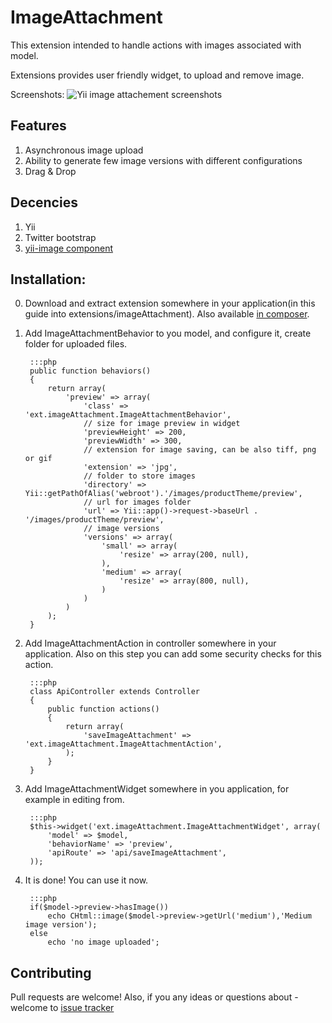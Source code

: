 # ImageAttachment

This extension intended to handle actions with images associated with model.

Extensions provides user friendly widget, to upload and remove image.

Screenshots:
![Yii image attachement screenshots](http://zxbodya.cc.ua/scrup/4l/wicvwwi7c4cgw.png)

## Features

1. Asynchronous image upload
2. Ability to generate few image versions with different configurations
3. Drag & Drop

## Decencies

1. Yii
2. Twitter bootstrap
3. [yii-image component](https://bitbucket.org/z_bodya/yii-image)

## Installation:

0. Download and extract extension somewhere in your application(in this guide into extensions/imageAttachment). Also available [in composer](https://packagist.org/packages/z_bodya/yii-image-attachment).
1. Add ImageAttachmentBehavior to you model, and configure it, create folder for uploaded files.

        :::php
        public function behaviors()
        {
            return array(
                'preview' => array(
                    'class' => 'ext.imageAttachment.ImageAttachmentBehavior',
                    // size for image preview in widget
                    'previewHeight' => 200,
                    'previewWidth' => 300,
                    // extension for image saving, can be also tiff, png or gif
                    'extension' => 'jpg',
                    // folder to store images
                    'directory' => Yii::getPathOfAlias('webroot').'/images/productTheme/preview',
                    // url for images folder
                    'url' => Yii::app()->request->baseUrl . '/images/productTheme/preview',
                    // image versions
                    'versions' => array(
                        'small' => array(
                            'resize' => array(200, null),
                        ),
                        'medium' => array(
                            'resize' => array(800, null),
                        )
                    )
                )
            );
        }

2. Add ImageAttachmentAction in controller somewhere in your application. Also on this step you can add some security checks for this action.

        :::php
        class ApiController extends Controller
        {
            public function actions()
            {
                return array(
                    'saveImageAttachment' => 'ext.imageAttachment.ImageAttachmentAction',
                );
            }
        }
        
3. Add ImageAttachmentWidget somewhere in you application, for example in editing from.

        :::php
        $this->widget('ext.imageAttachment.ImageAttachmentWidget', array(
            'model' => $model,
            'behaviorName' => 'preview',
            'apiRoute' => 'api/saveImageAttachment',
        ));
        
4. It is done! You can use it now.

        :::php
        if($model->preview->hasImage())
            echo CHtml::image($model->preview->getUrl('medium'),'Medium image version');
        else
            echo 'no image uploaded';

## Contributing

Pull requests are welcome!
Also, if you any ideas or questions about - welcome to [issue tracker](https://bitbucket.org/z_bodya/yii-image-attachment/issues)